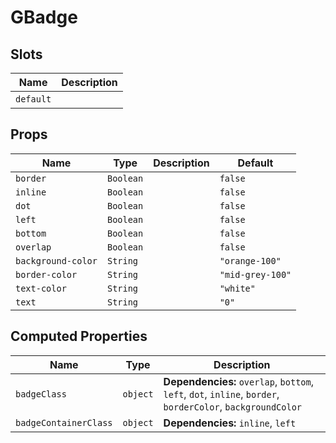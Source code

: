 # GBadge

## Slots

| Name      | Description |
| --------- | ----------- |
| `default` | &nbsp;      |

## Props

| Name               | Type      | Description | Default          |
| ------------------ | --------- | ----------- | ---------------- |
| `border`           | `Boolean` |             | `false`          |
| `inline`           | `Boolean` |             | `false`          |
| `dot`              | `Boolean` |             | `false`          |
| `left`             | `Boolean` |             | `false`          |
| `bottom`           | `Boolean` |             | `false`          |
| `overlap`          | `Boolean` |             | `false`          |
| `background-color` | `String`  |             | `"orange-100"`   |
| `border-color`     | `String`  |             | `"mid-grey-100"` |
| `text-color`       | `String`  |             | `"white"`        |
| `text`             | `String`  |             | `"0"`            |

## Computed Properties

| Name                  | Type     | Description                                                                                                |
| --------------------- | -------- | ---------------------------------------------------------------------------------------------------------- |
| `badgeClass`          | `object` | **Dependencies:** `overlap`, `bottom`, `left`, `dot`, `inline`, `border`, `borderColor`, `backgroundColor` |
| `badgeContainerClass` | `object` | **Dependencies:** `inline`, `left`                                                                         |


